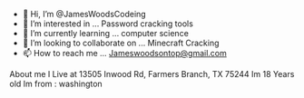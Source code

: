 - 👋 Hi, I’m @JamesWoodsCodeing 
- 👀 I’m interested in ... Password cracking tools
- 🌱 I’m currently learning ... computer science
- 💞️ I’m looking to collaborate on ... Minecraft Cracking
- 📫 How to reach me ... Jameswoodsontop@gmail.com

About me 
I Live at 13505 Inwood Rd, Farmers Branch, TX 75244
Im 18 Years old 
Im from : washington
